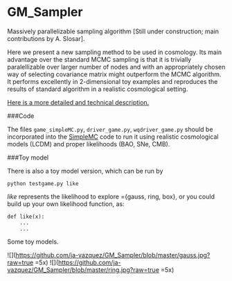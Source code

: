# GM_Sampler
Massively parallelizable sampling algorithm
[Still under construction; main contributions by A. Slosar].


Here we present a new sampling method to be used in cosmology. 
Its main advantage over the standard MCMC 
sampling is that it is trivially paralellizable over larger number of 
nodes and with an appropriately chosen way of selecting covariance matrix 
might outperform the MCMC algorithm. 
It performs excellently in 2-dimensional toy examples and reproduces the 
results of standard algorithm in a realistic cosmological setting.

[Here is a more detailed and technical description.](https://github.com/slosar/GMSampler)

###Code

The files `game_simpleMC.py`, `driver_game.py`, `wqdriver_game.py`
should be incorporated into the [SimpleMC](https://github.com/ja-vazquez/SimpleMC) code to run it using realistic cosmological models (LCDM) and proper likelihoods (BAO, SNe, CMB).

###Toy model

There is also a toy model version, which can be run by


	python testgame.py like

*like* represents the likelihood to explore ={gauss, ring, box}, 
or you could build up your own likelihood function, as:

	def like(x):
		...
		...

Some toy models.


![](https://github.com/ja-vazquez/GM_Sampler/blob/master/gauss.jpg?raw=true =5x)
![](https://github.com/ja-vazquez/GM_Sampler/blob/master/ring.jpg?raw=true =5x)
